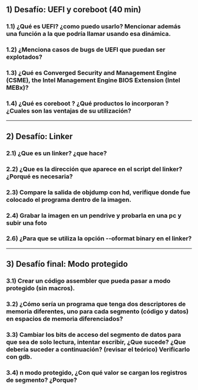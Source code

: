 ## 1) Desafío: UEFI y coreboot (40 min)

### 1.1) ¿Qué es UEFI? ¿como puedo usarlo? Mencionar además una función a la que podría llamar usando esa dinámica.

### 1.2) ¿Menciona casos de bugs de UEFI que puedan ser explotados?

### 1.3) ¿Qué es Converged Security and Management Engine (CSME), the Intel Management Engine BIOS Extension (Intel MEBx)?

### 1.4) ¿Qué es coreboot ? ¿Qué productos lo incorporan ?¿Cuales son las ventajas de su utilización?

---

## 2) Desafío: Linker

### 2.1) ¿Que es un linker? ¿que hace? 


### 2.2) ¿Que es la dirección que aparece en el script del linker?¿Porqué es necesaria?


### 2.3) Compare la salida de objdump con hd, verifique donde fue colocado el programa dentro de la imagen.


### 2.4) Grabar la imagen en un pendrive y probarla en una pc y subir una foto


### 2.6) ¿Para que se utiliza la opción --oformat binary en el linker?

---

## 3) Desafío final: Modo protegido

### 3.1) Crear un código assembler que pueda pasar a modo protegido (sin macros).


### 3.2) ¿Cómo sería un programa que tenga dos descriptores de memoria diferentes, uno para cada segmento (código y datos) en espacios de memoria diferenciados? 


### 3.3) Cambiar los bits de acceso del segmento de datos para que sea de solo lectura, intentar escribir, ¿Que sucede? ¿Que debería suceder a continuación? (revisar el teórico) Verificarlo con gdb. 


### 3.4) n modo protegido, ¿Con qué valor se cargan los registros de segmento? ¿Porque?
